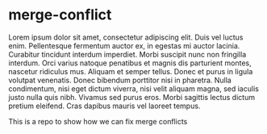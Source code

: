 # merge-conflict

Lorem ipsum dolor sit amet, consectetur adipiscing elit. Duis vel luctus enim. Pellentesque fermentum auctor ex, in egestas mi auctor lacinia. Curabitur tincidunt interdum imperdiet. Morbi suscipit nunc non fringilla interdum. Orci varius natoque penatibus et magnis dis parturient montes, nascetur ridiculus mus. Aliquam et semper tellus. Donec et purus in ligula volutpat venenatis. Donec bibendum porttitor nisi in pharetra. Nulla condimentum, nisi eget dictum viverra, nisi velit aliquam magna, sed iaculis justo nulla quis nibh. Vivamus sed purus eros. Morbi sagittis lectus dictum pretium eleifend. Cras dapibus mauris vel laoreet tempus.

This is a repo to show how we can fix merge conflicts

